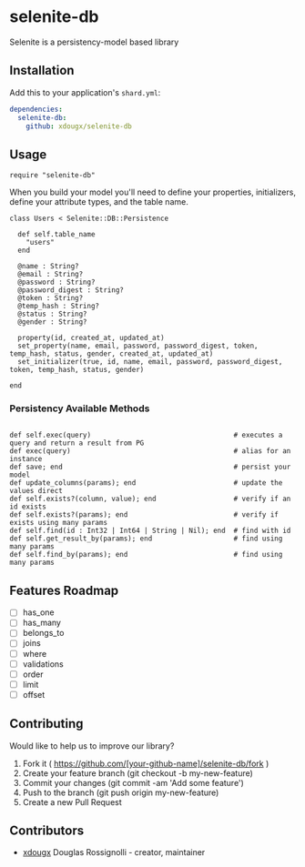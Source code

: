# selenite-db

Selenite is a persistency-model based library

## Installation


Add this to your application's `shard.yml`:

```yaml
dependencies:
  selenite-db:
    github: xdougx/selenite-db
```


## Usage


```crystal
require "selenite-db"
```


When you build your model you'll need to define your properties, initializers, define your attribute types, and the table name.

```crystal
class Users < Selenite::DB::Persistence
        
  def self.table_name
    "users"
  end

  @name : String?
  @email : String?
  @password : String?
  @password_digest : String?
  @token : String?
  @temp_hash : String?
  @status : String?
  @gender : String?

  property(id, created_at, updated_at)
  set_property(name, email, password, password_digest, token, temp_hash, status, gender, created_at, updated_at)
  set_initializer(true, id, name, email, password, password_digest, token, temp_hash, status, gender)

end

```


### Persistency Available Methods

```crystal

def self.exec(query)                                   # executes a query and return a result from PG
def exec(query)                                        # alias for an instance
def save; end                                          # persist your model
def update_columns(params); end                        # update the values direct
def self.exists?(column, value); end                   # verify if an id exists
def self.exists?(params); end                          # verify if exists using many params
def self.find(id : Int32 | Int64 | String | Nil); end  # find with id
def self.get_result_by(params); end                    # find using many params
def self.find_by(params); end                          # find using many params
```

## Features Roadmap

- [ ] has_one
- [ ] has_many
- [ ] belongs_to
- [ ] joins
- [ ] where
- [ ] validations
- [ ] order
- [ ] limit
- [ ] offset

## Contributing

Would like to help us to improve our library? 

1. Fork it ( https://github.com/[your-github-name]/selenite-db/fork )
2. Create your feature branch (git checkout -b my-new-feature)
3. Commit your changes (git commit -am 'Add some feature')
4. Push to the branch (git push origin my-new-feature)
5. Create a new Pull Request

## Contributors

- [xdougx](https://github.com/xdougx) Douglas Rossignolli - creator, maintainer
